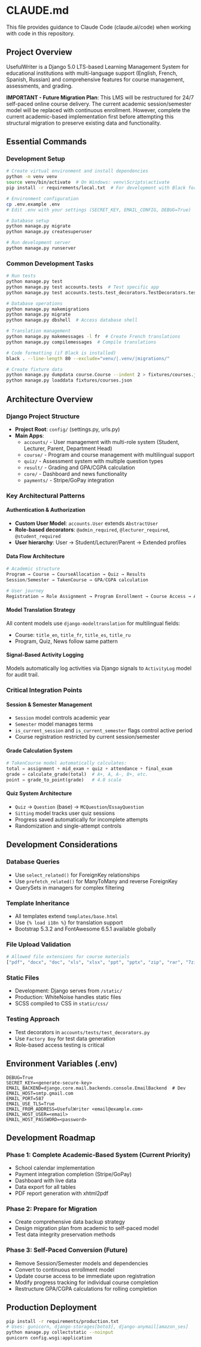 # CLAUDE.md

This file provides guidance to Claude Code (claude.ai/code) when working with code in this repository.

## Project Overview

UsefulWriter is a Django 5.0 LTS-based Learning Management System for educational institutions with multi-language support (English, French, Spanish, Russian) and comprehensive features for course management, assessments, and grading.

**IMPORTANT - Future Migration Plan**: This LMS will be restructured for 24/7 self-paced online course delivery. The current academic session/semester model will be replaced with continuous enrollment. However, complete the current academic-based implementation first before attempting this structural migration to preserve existing data and functionality.

## Essential Commands

### Development Setup
```bash
# Create virtual environment and install dependencies
python -m venv venv
source venv/bin/activate  # On Windows: venv\Scripts\activate
pip install -r requirements/local.txt  # For development with Black formatter

# Environment configuration
cp .env.example .env
# Edit .env with your settings (SECRET_KEY, EMAIL_CONFIG, DEBUG=True)

# Database setup
python manage.py migrate
python manage.py createsuperuser

# Run development server
python manage.py runserver
```

### Common Development Tasks
```bash
# Run tests
python manage.py test
python manage.py test accounts.tests  # Test specific app
python manage.py test accounts.tests.test_decorators.TestDecorators.test_admin_required  # Single test

# Database operations
python manage.py makemigrations
python manage.py migrate
python manage.py dbshell  # Access database shell

# Translation management  
python manage.py makemessages -l fr  # Create French translations
python manage.py compilemessages  # Compile translations

# Code formatting (if Black is installed)
black . --line-length 80 --exclude="venv/|.venv/|migrations/"

# Create fixture data
python manage.py dumpdata course.Course --indent 2 > fixtures/courses.json
python manage.py loaddata fixtures/courses.json
```

## Architecture Overview

### Django Project Structure
- **Project Root**: `config/` (settings.py, urls.py)
- **Main Apps**:
  - `accounts/` - User management with multi-role system (Student, Lecturer, Parent, Department Head)
  - `course/` - Program and course management with multilingual support
  - `quiz/` - Assessment system with multiple question types
  - `result/` - Grading and GPA/CGPA calculation
  - `core/` - Dashboard and news functionality
  - `payments/` - Stripe/GoPay integration

### Key Architectural Patterns

#### Authentication & Authorization
- **Custom User Model**: `accounts.User` extends `AbstractUser`
- **Role-based decorators**: `@admin_required`, `@lecturer_required`, `@student_required`
- **User hierarchy**: User → Student/Lecturer/Parent → Extended profiles

#### Data Flow Architecture
```python
# Academic structure
Program → Course → CourseAllocation → Quiz → Results
Session/Semester → TakenCourse → GPA/CGPA calculation

# User journey
Registration → Role Assignment → Program Enrollment → Course Access → Assessment → Grading
```

#### Model Translation Strategy
All content models use `django-modeltranslation` for multilingual fields:
- Course: `title_en`, `title_fr`, `title_es`, `title_ru`
- Program, Quiz, News follow same pattern

#### Signal-Based Activity Logging
Models automatically log activities via Django signals to `ActivityLog` model for audit trail.

### Critical Integration Points

#### Session & Semester Management
- `Session` model controls academic year
- `Semester` model manages terms
- `is_current_session` and `is_current_semester` flags control active period
- Course registration restricted by current session/semester

#### Grade Calculation System
```python
# TakenCourse model automatically calculates:
total = assignment + mid_exam + quiz + attendance + final_exam
grade = calculate_grade(total)  # A+, A, A-, B+, etc.
point = grade_to_point(grade)   # 4.0 scale
```

#### Quiz System Architecture
- `Quiz` → `Question` (base) → `MCQuestion`/`EssayQuestion`
- `Sitting` model tracks user quiz sessions
- Progress saved automatically for incomplete attempts
- Randomization and single-attempt controls

## Development Considerations

### Database Queries
- Use `select_related()` for ForeignKey relationships
- Use `prefetch_related()` for ManyToMany and reverse ForeignKey
- QuerySets in managers for complex filtering

### Template Inheritance
- All templates extend `templates/base.html`
- Use `{% load i18n %}` for translation support
- Bootstrap 5.3.2 and FontAwesome 6.5.1 available globally

### File Upload Validation
```python
# Allowed file extensions for course materials
["pdf", "docx", "doc", "xls", "xlsx", "ppt", "pptx", "zip", "rar", "7zip"]
```

### Static Files
- Development: Django serves from `/static/`
- Production: WhiteNoise handles static files
- SCSS compiled to CSS in `static/css/`

### Testing Approach
- Test decorators in `accounts/tests/test_decorators.py`
- Use `Factory Boy` for test data generation
- Role-based access testing is critical

## Environment Variables (.env)
```
DEBUG=True
SECRET_KEY=<generate-secure-key>
EMAIL_BACKEND=django.core.mail.backends.console.EmailBackend  # Dev
EMAIL_HOST=smtp.gmail.com
EMAIL_PORT=587
EMAIL_USE_TLS=True
EMAIL_FROM_ADDRESS=UsefulWriter <email@example.com>
EMAIL_HOST_USER=<email>
EMAIL_HOST_PASSWORD=<password>
```

## Development Roadmap

### Phase 1: Complete Academic-Based System (Current Priority)
- School calendar implementation
- Payment integration completion (Stripe/GoPay)  
- Dashboard with live data
- Data export for all tables
- PDF report generation with xhtml2pdf

### Phase 2: Prepare for Migration
- Create comprehensive data backup strategy
- Design migration plan from academic to self-paced model
- Test data integrity preservation methods

### Phase 3: Self-Paced Conversion (Future)
- Remove Session/Semester models and dependencies
- Convert to continuous enrollment model
- Update course access to be immediate upon registration
- Modify progress tracking for individual course completion
- Restructure GPA/CGPA calculations for rolling completion

## Production Deployment
```bash
pip install -r requirements/production.txt
# Uses: gunicorn, django-storages[boto3], django-anymail[amazon_ses]
python manage.py collectstatic --noinput
gunicorn config.wsgi:application
```